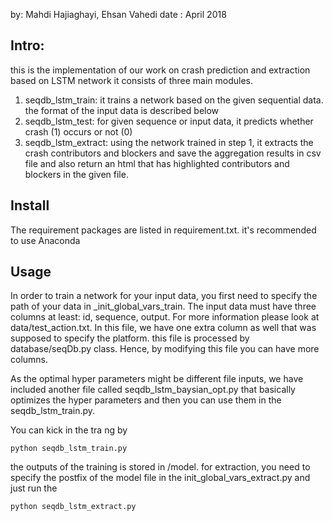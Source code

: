 
by: Mahdi Hajiaghayi, Ehsan Vahedi
date : April 2018



## Intro: 
this is the implementation of our work on crash prediction and extraction based on LSTM network
it consists of three main modules. 
1) seqdb_lstm_train: it trains a network based on the given sequential data. the format of the input data is described below
2) seqdb_lstm_test: for given sequence or input data, it predicts whether crash (1) occurs or not (0)
3) seqdb_lstm_extract: using the network trained in step 1, it extracts the crash contributors and blockers and save the 
aggregation results in csv file and also return an html that has highlighted contributors and blockers in the given file. 



## Install
The requirement packages are listed in requirement.txt. it's recommended to use Anaconda  



## Usage
In order to train a network for your input data, you first need to specify the path of your data in 
_init_global_vars_train. The input data must have three columns at least: id, sequence, output. For more information please look at data/test_action.txt. In this file, we have one extra column as well that was supposed to specify the platform.
this file is processed by database/seqDb.py class. Hence, by modifying this file you can have more columns.

As the optimal hyper parameters might be different file inputs, we have included another file 
called seqdb_lstm_baysian_opt.py that basically optimizes the hyper parameters and then you can use them
in the seqdb_lstm_train.py.

You can kick in the tra
ng by 
```
python seqdb_lstm_train.py 
```

the outputs of the training is stored in /model. 
for extraction, you need to specify the postfix of the model file in the init_global_vars_extract.py and just 
run the 

```
python seqdb_lstm_extract.py 
```

